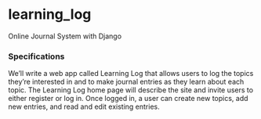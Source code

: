 # learning_log
Online Journal System with Django

### Specifications
We’ll write a web app called Learning Log that allows users to log the topics they’re interested in and to make journal entries as they learn about each topic. 
The Learning Log home page will describe the site and invite users to either register or log in. 
Once logged in, a user can create new topics, add new entries, and read and edit existing entries.
